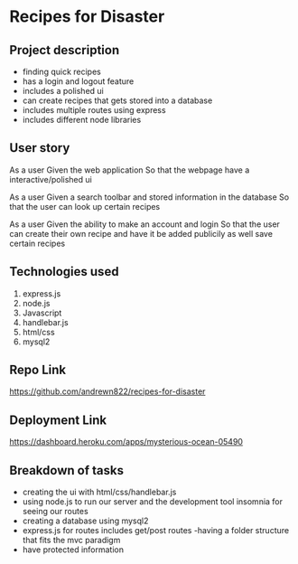 # Recipes for Disaster

## Project description
- finding quick recipes
- has a login and logout feature
- includes a polished ui
- can create recipes that gets stored into a database
- includes multiple routes using express
- includes different node libraries

## User story
As a user 
Given the web application
So that the webpage have a interactive/polished ui

As a user
Given a search toolbar and stored information in the database
So that the user can look up certain recipes 

As a user
Given the ability to make an account and login
So that the user can create their own recipe and have it be added publicily as well save certain recipes

## Technologies used
1. express.js
2. node.js
3. Javascript
4. handlebar.js
5. html/css
6. mysql2


## Repo Link

https://github.com/andrewn822/recipes-for-disaster

## Deployment Link

https://dashboard.heroku.com/apps/mysterious-ocean-05490

## Breakdown of tasks
- creating the ui with html/css/handlebar.js
- using node.js to run our server and the development tool insomnia for seeing our routes
- creating a database using mysql2
- express.js for routes includes get/post routes
-having a folder structure that fits the mvc paradigm
- have protected information



